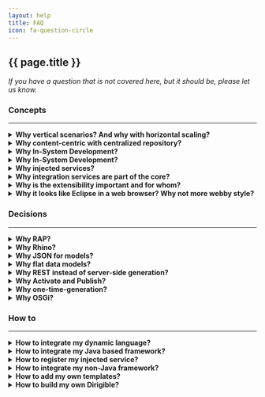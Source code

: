 ```yaml
---
layout: help
title: FAQ
icon: fa-question-circle
---
```


{{ page.title }}
---

*If you have a question that is not covered here, but it should be, please let us know.* 


### **Concepts**
***

<details>
<summary><b>Why vertical scenarios? And why with horizontal scaling?</b></summary>

* Covering end-to-end scenarios including all the application layers from architecture perspective as well as all the development process phases from project management perspective

* All or nothing – partial doesn't count

* Equal runtime instances based on a single content package for simple and reliable management

</details>
<details>
<summary><b>Why content-centric with centralized repository?</b></summary>

* All artifacts are in a single repository

* Operational repository vs SCM repository. During development process is used IO optimized repository. After the code is ready it is committed to SCM - version, inspection and support optimized repository.

* Simple life-cycle management and transport

* Workspace, Sandbox, Public Registry separation based on the development life-cycle phases

</details>
<details>
<summary><b>Why In-System Development?</b></summary>

In-System Development is a programming model used when you work directly on a live system.

* Avoid the side-effects of a simulated (local) environment by working on a live system 

* Access to the live data via the same channel which will be used in production

* All the dependencies and integrations are on place as they will be in production 

* Shortest development turn-around time 

* Short life-cycle management process

</details>
<details>
<summary><b>Why In-System Development?</b></summary>

* Perfect match to Dynamic Applications - built for change

* „Can interpret (rather than compile) the execution of tasks“
 
* Existing smooth integration within the web servers

* No restart required

* Java is also supported (javax.tools.*)

</details>
<details>
<summary><b>Why injected services?</b></summary>

* Available out-of-the-box for developers – request, response, datasource, http, storage, wiki, indexer, repository, user, etc.

* Standardized API for cloud developers

* Different language's implementations are possible integrated via the extension point

* Different provider's implementations can be exposed to developers on their cloud

</details>
<details>
<summary><b>Why integration services are part of the core?</b></summary>

* Cloud applications usually are extensions to a packaged software (on-premise or on-demand)

* Re-use of 3-thd party services is very often in this context

* Replication use-case - major scenario for on-premise to on-demand cross-platform applications 

* Scheduled jobs as asynchronous activities usually needed

* Semantic separation of integration and orchestration services from the other general purpose services

</details>
<details>
<summary><b>Why is the extensibility important and for whom?</b></summary>

* Software vendor's code vs customer's specific extension's code

* Update and Upgrade issues

* Business agility depends on the process change -ability

* Bilateral extension-points and extensions descriptors

</details>
<details>
<summary><b>Why it looks like Eclipse in a web browser? Why not more webby style?</b></summary>

* Lower barrier for Eclipse developers

* Overall experience comfortable for developers proven for years from on-premise tools

* Using of Workbench API and concepts

* There are some alternatives already available for the „webby“ guys

</details>


### **Decisions**
***
<details>
<summary><b>Why RAP?</b></summary>

<a href="http://eclipse.org/rap/">RAP</a> is an Eclipse framework providing a rendering of the user interface for standard SWT/JFace widgets remotely e.g. in a browser. It brings for us:

* Mature and reliable API to develop against

* Stable framework with great support

* Standard modularization – OSGi, plugins

* Writing mostly in pure Java with all the benefits it brings by itself

* Single sourcing - reuse of existing functionality written as Eclipse plugins

* Possibility to integrate non-Java modules as well (pure client side HTML and JavaScript) via the browser component

* Most productive web framework for more complex use-cases like development environments, administration tools, etc.

</details>
<details>
<summary><b>Why Rhino?</b></summary>

<a href="https://developer.mozilla.org/en-US/docs/Mozilla/Projects/Rhino">Rhino</a> is JavaScript engine written in Java. We use it as default scripting engine because:

* Mature and stable framework

* Supports <a href="http://wiki.commonjs.org/wiki/CommonJS">CommonJS</a> for dynamic loading of modules

* Built-in debugger with simple API

* Possibility to invoke standard Java objects directly 

</details>
<details>
<summary><b>Why JSON for models?</b></summary>

<a href="http://www.json.org/">JSON</a> is very simple data exchange format. We have chosen it for the standard format for all the models. For us it is:

* Simple enough and human readable/writable

* Support by mature frameworks for parsing/serializing

* Quite popular and proved in web applications context 

</details>
<details>
<summary><b>Why flat data models?</b></summary>

We use entity-relational data model because:

* Proved by many business applications for years

* Straight forward implementation on relational-database

* Easy to understand and use by the developers

* Tools for it are also simple and easy to use 

</details>
<details>
<summary><b>Why REST instead of server-side generation?</b></summary>

We leverage the use of REST paradigm for the cloud applications created with the toolkit. There are quite enough reasons for these already well described in blogs related to Web 2.0. For us the strong difference is:

* Clean separation of the data services from the user interface

* Independent development of both including easy mocking

* Possibility of reuse and/or composition of services in different user interfaces

* Possibility of UI-less integration if needed

* Better operation and support 

</details>
<details>
<summary><b>Why Activate and Publish?</b></summary>

* Supporting sand-boxing is quite nice feature for developers. It is used during development for quick testing.

* The sand-box is per user and it get ready on "Activation".

* "Publish" transfer the artifacts to the central Registry for productive use - one for all. 

</details>
<details>
<summary><b>Why one-time-generation?</b></summary>

* It is enough to boost productivity

* MDA failed, isn't it?

</details>
<details>
<summary><b>Why OSGi?</b></summary>

The only real modularization framework for Java nowadays, isn't it?

</details>




### **How to**
***
<details>
<summary><b>How to integrate my dynamic language?</b></summary>
 
* Have a look at `org.eclipse.dirigible/org.eclipse.dirigible.parent/runtime/org.eclipse.dirigible.runtime.groovy` plugin for runtime integration

* Register your own script executor provider by `org.eclipse.dirigible.runtime.scripting.IScriptExecutorProvider`

* Create your own Apache Velocity based templates for your language and register them using `org.eclipse.dirigible.ide.template.type` extension point    

</details>
<details>
<summary><b>How to integrate my Java based framework?</b></summary>
 
* It is even simpler - wrap it as OSGi plugin (if it isn't already) and add it during the packaging phase as a regular OSGi plugin packaged in a WAR file. 
 
</details>
<details>
<summary><b>How to register my injected service?</b></summary>
 
 Once you make the your injected service available as OSGi plugin packaged into your WAR file, you can use the interface `org.eclipse.dirigible.runtime.scripting.IContextService` to register it. Actual configurations should be similar to ones at `org.eclipse.dirigible.runtime.wiki` plugin.
 
</details>
<details>
<summary><b>How to integrate my non-Java framework?</b></summary>
 
 It depends on the particular framework. Usually it is via the "Command" feature. Please, contact us in case of interest.
 
</details>
<details>
<summary><b>How to add my own templates?</b></summary>
 
 Use `org.eclipse.dirigible.ide.template.type` extension point similar as in `org.eclipse.dirigible.ide.template.ui.*` plugins.
 
</details>
<details>
<summary><b>How to build my own Dirigible?</b></summary>
 
 You can choose which plugins to include in your own target platform from the Dirigible update sites:

- [http://dirigible.io/p2/bridge/](http://dirigible.io/p2/bridge/)
- [http://dirigible.io/p2/external/](http://dirigible.io/p2/external/)
- [http://dirigible.io/p2/ide/](http://dirigible.io/p2/ide/)
- [http://dirigible.io/p2/lib/](http://dirigible.io/p2/lib/)
- [http://dirigible.io/p2/repository/](http://dirigible.io/p2/repository/)
- [http://dirigible.io/p2/runtime/](http://dirigible.io/p2/runtime/)
 
</details>

